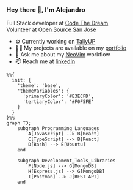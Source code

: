### Hey there 👋, I'm Alejandro

Full Stack developer at [Code The Dream](https://codethedream.org) <br>
Volunteer at [Open Source San Jose](https://opensourcesanjose.org/)

- ⚙️ Currently working on [TallyUP](https://github.com/codeforsanjose/TallyUp/tree/main) 
- 👨‍💻 My projects are available on my [portfolio](https://alejandropatino.io)
- 💬 Ask me about my [NeoVim](https://github.com/Alejandro-Patino-Camargo/nvim-config) workflow
- 📫 Reach me at [linkedIn](https://www.linkedin.com/in/alejandropatinoc/)

```mermaid
%%{
  init: {
    'theme': 'base',
    'themeVariables': {
      'primaryColor': '#E3ECFD',
      'tertiaryColor': '#F0F5FE'
    }
  }
}%%
graph TD;
    subgraph Programming_Languages
        A[JavaScript] --> B[React]
        C[TypeScript] --> B[React]
        D[Bash] --> E[Ubuntu]
    end

    subgraph Development_Tools_Libraries
        F[Node.js] --> G[MongoDB]
        H[Express.js] --> G[MongoDB]
        I[Postman] --> J[REST API]
    end
```
